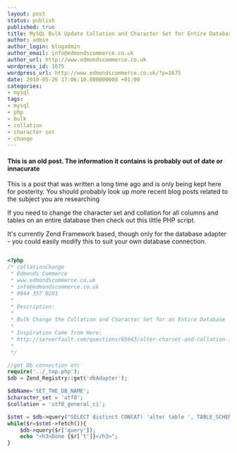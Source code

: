 ```yaml
---
layout: post
status: publish
published: true
title: MySQL Bulk Update Collation and Character Set for Entire Database
author: admin
author_login: blogadmin
author_email: info@edmondscommerce.co.uk
author_url: http://www.edmondscommerce.co.uk
wordpress_id: 1675
wordpress_url: http://www.edmondscommerce.co.uk/?p=1675
date: 2010-05-26 17:06:10.000000000 +01:00
categories:
- mysql
tags:
- mysql
- php
- bulk
- collation
- character set
- change
---
```

<div class="oldpost"><h4>This is an old post. The information it contains is probably out of date or innacurate</h4>
<p>
This is a post that was written a long time ago and is only being kept here for posterity.
You should probably look up more recent blog posts related to the subject you are researching
</p>
</div>
If you need to change the character set and collation for all columns and tables on an entire database then check out this little PHP script.

It's currently Zend Framework based, though only for the database adapter - you could easily modify this to suit your own database connection.

```php

<?php
/* collationChange
 * Edmonds Commerce
 * www.edmondscommerce.co.uk
 * info@edmondscommerce.co.uk
 * 0844 357 0201
 *
 * Description:
 *
 * Bulk Change the Collation and Character Set for an Entire Database
 *
 * Inspiration Came from Here:
 * http://serverfault.com/questions/65043/alter-charset-and-collation-in-all-columns-in-all-tables-in-mysql
 * 
 */

//get Db connection etc
require('../_top.php');
$db = Zend_Registry::get('dbAdapter');

$dbName='SET_THE_DB_NAME';
$character_set = 'utf8';
$collation = 'utf8_general_ci';

$stmt = $db->query("SELECT distinct CONCAT( 'alter table ', TABLE_SCHEMA, '.', TABLE_NAME, '  CONVERT TO CHARACTER SET $character_set COLLATE $collation;' ) as query, TABLE_NAME as t FROM information_schema.COLUMNS WHERE TABLE_SCHEMA = '$dbName';");
while($r=$stmt->fetch()){
    $db->query($r['query']);
    echo "<h3>Done {$r['t']}</h3>";
}

```
